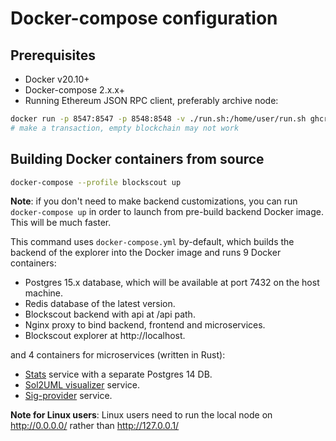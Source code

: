 # Docker-compose configuration
## Prerequisites

- Docker v20.10+
- Docker-compose 2.x.x+
- Running Ethereum JSON RPC client, preferably archive node:
```bash
docker run -p 8547:8547 -p 8548:8548 -v ./run.sh:/home/user/run.sh ghcr.io/fhenixprotocol/localfhenix:v0.1.0-beta5
# make a transaction, empty blockchain may not work
```

## Building Docker containers from source

```bash
docker-compose --profile blockscout up
```

**Note**: if you don't need to make backend customizations, you can run `docker-compose up` in order to launch from pre-build backend Docker image. This will be much faster.

This command uses `docker-compose.yml` by-default, which builds the backend of the explorer into the Docker image and runs 9 Docker containers:

- Postgres 15.x database, which will be available at port 7432 on the host machine.
- Redis database of the latest version.
- Blockscout backend with api at /api path.
- Nginx proxy to bind backend, frontend and microservices.
- Blockscout explorer at http://localhost.

and 4 containers for microservices (written in Rust):

- [Stats](https://github.com/blockscout/blockscout-rs/tree/main/stats) service with a separate Postgres 14 DB.
- [Sol2UML visualizer](https://github.com/blockscout/blockscout-rs/tree/main/visualizer) service.
- [Sig-provider](https://github.com/blockscout/blockscout-rs/tree/main/sig-provider) service.

**Note for Linux users**: Linux users need to run the local node on http://0.0.0.0/ rather than http://127.0.0.1/

